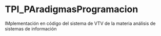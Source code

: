 # TPI_PAradigmasProgramacion
 IMplementación en código del sistema de VTV de la materia análisis de sistemas de información
